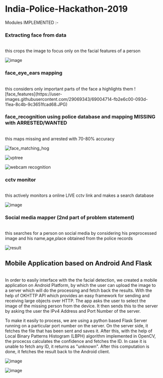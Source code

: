 # India-Police-Hackathon-2019

Modules IMPLEMENTED :-

### Extracting face from data
<br />
 this crops the image to focus only on the facial features of a person
 
 ![image](https://user-images.githubusercontent.com/29069343/69004596-21530c80-093c-11ea-94d5-32a4cf78d06f.png)
 
 
 ### face_eye_ears mapping
 <br />
  this considers only important parts of the face a highlights them
  ![face_features](https://user-images.githubusercontent.com/29069343/69004714-fb2e6c00-093d-11ea-8c4b-9c3651fcad68.JPG)
 
 
 ### face_recognition using police database and mapping MISSING with ARRESTED/WANTED
  <br />
   this maps missing and arrested with 70-80% accuracy
   
   ![face_matching_hog](https://user-images.githubusercontent.com/29069343/69004755-55c7c800-093e-11ea-8f3d-cb9173e328bb.JPG)
   
   ![vptree](https://user-images.githubusercontent.com/29069343/69004758-5ceed600-093e-11ea-81b5-53cac0a72452.JPG)
   
   ![webcam recognition](https://user-images.githubusercontent.com/29069343/69004760-637d4d80-093e-11ea-9349-ba8e8a81338e.png)
   
   
 
 
 ### cctv monitor
<br />
  this actively monitors a online LIVE cctv link and makes a search database
  
  ![image](https://user-images.githubusercontent.com/29069343/69004616-75f68780-093c-11ea-8cb4-96d7173ec0e0.png)
  
  
  ### Social media mapper (2nd part of problem statement)
 <br />
  this searches for a person on social media by considering his preprocessed image and his name,age,place obtained from the police records
  
  ![result](https://user-images.githubusercontent.com/29069343/69004652-ffa65500-093c-11ea-81aa-e8b4b209e63b.png)
  
  
## Mobile Application based on Android And Flask
 <br />
In order to easily interface with the the facial detection, we created a mobile application on Android Platform, by which the user can upload the image to a server which will do the processing and fetch back the results. With the help of OKHTTP API which provides an easy framework for sending and receiving large objects over HTTP. The app asks the user to select the image of the missing person from the device. It then sends this to the server by asking the user the IPv4 Address and Port Number of the server. 

To make it easily to process, we are using a python based Flask Server running on a particular port number on the server. On the server side, it fetches the file that has been sent and saves it. After this, with the help of Local Binary Patterns Histogram (LBPH) algorithm implemented in OpenCV, the procecss calculates the confidence and fetches the ID. In case it is unable to fetch any ID, it returns as "unknown". After this computation is done, it fetches the result back to the Android client.

![image](https://user-images.githubusercontent.com/29069343/69004691-9115c700-093d-11ea-82ea-4efa4ca484bf.png)

![image](https://user-images.githubusercontent.com/29069343/69004696-abe83b80-093d-11ea-95ac-37f124514802.png)



 
 
